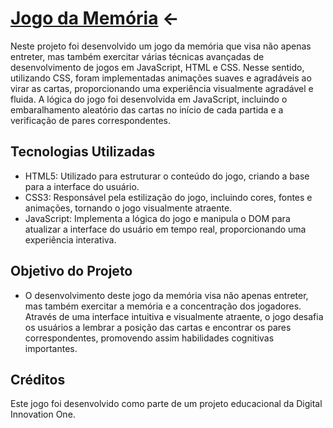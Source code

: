 # [Jogo da Memória]() <-

Neste projeto foi desenvolvido um jogo da memória que visa não apenas entreter, mas também exercitar várias técnicas avançadas de desenvolvimento de jogos em JavaScript, HTML e CSS. Nesse sentido, utilizando CSS,
foram implementadas animações suaves e agradáveis ao virar as cartas, proporcionando uma experiência visualmente agradável e fluida. A lógica do jogo foi desenvolvida em JavaScript, incluindo o embaralhamento
aleatório das cartas no início de cada partida e a verificação de pares correspondentes.

## Tecnologias Utilizadas
- HTML5: Utilizado para estruturar o conteúdo do jogo, criando a base para a interface do usuário.
- CSS3: Responsável pela estilização do jogo, incluindo cores, fontes e animações, tornando o jogo visualmente atraente.
- JavaScript: Implementa a lógica do jogo e manipula o DOM para atualizar a interface do usuário em tempo real, proporcionando uma experiência interativa.

## Objetivo do Projeto
- O desenvolvimento deste jogo da memória visa não apenas entreter, mas também exercitar a memória e a concentração dos jogadores. Através de uma interface intuitiva e visualmente atraente,
o jogo desafia os usuários a lembrar a posição das cartas e encontrar os pares correspondentes, promovendo assim habilidades cognitivas importantes.

## Créditos
Este jogo foi desenvolvido como parte de um projeto educacional da Digital Innovation One.
